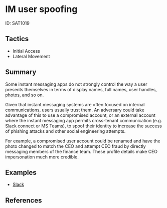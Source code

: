 # IM user spoofing
ID: SAT1019

## Tactics
* Initial Access
* Lateral Movement

## Summary
Some instant messaging apps do not strongly control the way a user presents themselves in terms of display names, full names, user handles, photos, and so on.

Given that instant messaging systems are often focused on internal communications, users usually trust them. An adversary could take advantage of this to use a compromised account, or an external account where the instant messaging app permits cross-tenant communication (e.g. Slack connect or MS Teams), to spoof their identity to increase the success of phishing attacks and other social engineering attempts.

For example, a compromised user account could be renamed and have the photo changed to match the CEO and attempt CEO fraud by directly messaging members of the finance team. These profile details make CEO impersonation much more credible.

## Examples
* [Slack](examples/slack.md)

## References